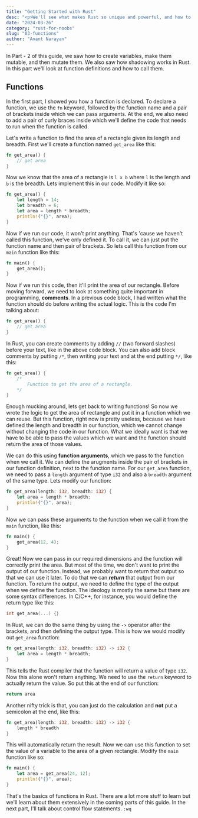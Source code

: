 ```yaml
---
title: "Getting Started with Rust"
desc: "<p>We'll see what makes Rust so unique and powerful, and how to setup the Rust toolchain on Windows/MacOS/GNU Linux</p>"
date: "2024-03-26"
category: "rust-for-noobs"
slug: "03-functions"
author: "Anant Narayan"
---
```


In Part - 2 of this guide, we saw how to create variables, make them mutable, and then mutate them. We also saw how shadowing works in Rust. In this part we'll look at function definitions and how to call them.

## Functions
In the first part, I showed you how a function is declared. To declare a function, we use the `fn` keyword, followed by the function name and a pair of brackets inside which we can pass arguments. At the end, we also need to add a pair of curly braces inside which we'll define the code that needs to run when the function is called.

Let's write a function to find the area of a rectangle given its length and breadth. First we'll create a function named `get_area` like this:
```rust
fn get_area() {
    // get area
}
```

Now we know that the area of a rectangle is `l x b` where `l` is the length and `b` is the breadth. Lets implement this in our code. Modify it like so:
```rust
fn get_area() {
    let length = 14;
    let breadth = 6;
    let area = length * breadth;
    println!("{}", area);
}
```
Now if we run our code, it won't print anything. That's 'cause we haven't called this function, we've only defined it. To call it, we can just put the function name and then pair of brackets. So lets call this function from our `main` function like this:
```rust
fn main() {
    get_area();
}
```

Now if we run this code, then it'll print the area of our rectangle. Before moving forward, we need to look at something quite important in programming, **comments**. In a previous code block, I had written what the function should do before writing the actual logic. This is the code I'm talking about:
```rust
fn get_area() {
    // get area
}
```
In Rust, you can create comments by adding `//` (two forward slashes) before your text, like in the above code block. You can also add block comments by putting `/*`, then writing your text and at the end putting `*/`, like this:
```rust
fn get_area() {
    /*
        Function to get the area of a rectangle.
    */
}
```

Enough mucking around, lets get back to writing functions! So now we wrote the logic to get the area of rectangle and put it in a function which we can reuse. But this function, right now is pretty useless, because we have defined the length and breadth in our function, which we cannot change without changing the code in our function. What we ideally want is that we have to be able to pass the values which we want and the function should return the area of those values.

We can do this using **function arguments**, which we pass to the function when we call it. We can define the arugments inside the pair of brackets in our function definition, next to the function name. For our `get_area` function, we need to pass a `length` argument of type `i32` and also a `breadth` argument of the same type. Lets modify our function:
```rust
fn get_area(length: i32, breadth: i32) {
    let area = length * breadth;
    println!("{}", area);
}
```
Now we can pass these arguments to the function when we call it from the `main` function, like this:
```rust
fn main() {
    get_area(12, 4);
}
```

Great! Now we can pass in our required dimensions and the function will correctly print the area. But most of the time, we don't want to print the output of our function. Instead, we probably want to return that output so that we can use it later. To do that we can ***return*** that output from our function. To return the output, we need to define the type of the output when we define the function. The ideology is mostly the same but there are some syntax differences. In C/C++, for instance, you would define the return type like this:
```c
int get_area(...) {}
```
In Rust, we can do the same thing by using the `->` operator after the brackets, and then defining the output type. This is how we would modify out `get_area` function:
```rust
fn get_area(length: i32, breadth: i32) -> i32 {
    let area = length * breadth;
}
```
This tells the Rust compiler that the function will return a value of type `i32`. Now this alone won't return anything. We need to use the `return` keyword to actually return the value. So put this at the end of our function:
```rust
return area
```
Another nifty trick is that, you can just do the calculation and **not** put a semicolon at the end, like this:
```rust
fn get_area(length: i32, breadth: i32) -> i32 {
    length * breadth
}
```
This will automatically return the result. Now we can use this function to set the value of a variable to the area of a given rectangle. Modify the `main` function like so:
```rust
fn main() {
    let area = get_area(24, 12);
    println!("{}", area);
}
```
That's the basics of functions in Rust. There are a lot more stuff to learn but we'll learn about them extensively in the coming parts of this guide. In the next part, I'll talk about control flow statements. `:wq`
